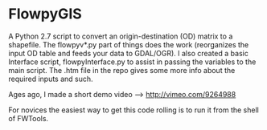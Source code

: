 FlowpyGIS
=========

A Python 2.7 script to convert an origin-destination (OD) matrix to a shapefile. The flowpyv*.py part of things does the work (reorganizes the input OD table and feeds your data to GDAL/OGR). I also created a basic Interface script, flowpyInterface.py to assist in passing the variables to the main script. The .htm file in the repo gives some more info about the required inputs and such.

Ages ago, I made a short demo video --> http://vimeo.com/9264988

For novices the easiest way to get this code rolling is to run it from the shell of FWTools.
